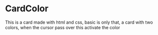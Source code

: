 # CardColor
This is a card made with html and css, basic is only that, a card with two colors, when the cursor pass over this activate the color
